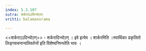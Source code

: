 ```yaml
---
index: 5.3.107
sutra: शर्कराऽऽदिभ्योऽण्
vritti: balamanorama

---
```

<<शर्कराऽ‌ऽदिभ्योऽण्>> - शर्करादिभ्योऽण् । इवे इत्येव । शार्करमिति ।स्वार्थिकाः प्रकृतितो लिङ्गवचनान्यतिवर्तन्ते॑ इति विशेष्यनिघ्नतेति भावः । 